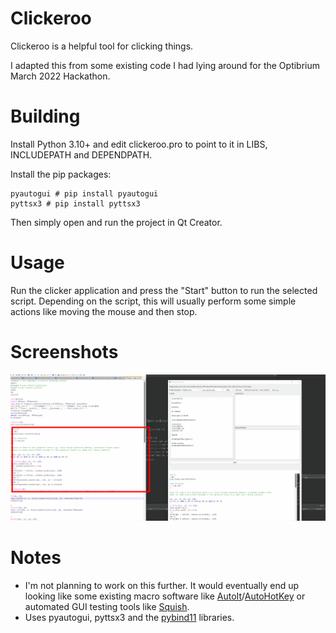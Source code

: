 # Clickeroo

Clickeroo is a helpful tool for clicking things.

I adapted this from some existing code I had lying around for the Optibrium March 2022 Hackathon.

# Building

Install Python 3.10+ and edit clickeroo.pro to point to it in LIBS, INCLUDEPATH and DEPENDPATH.

Install the pip packages:

```
pyautogui # pip install pyautogui
pyttsx3 # pip install pyttsx3
```

Then simply open and run the project in Qt Creator.

# Usage

Run the clicker application and press the "Start" button to run the selected script. Depending on the script, this will usually perform some simple actions like moving the mouse and then stop.

# Screenshots

![clicker screenshot](screenshots/clicker.gif)

# Notes

 * I'm not planning to work on this further. It would eventually end up looking like some existing macro software like [AutoIt](https://www.autoitscript.com/site/)/[AutoHotKey](https://www.autohotkey.com/) or automated GUI testing tools like [Squish](https://www.froglogic.com/squish/editions/qt-gui-test-automation/).
 * Uses pyautogui, pyttsx3 and the [pybind11](https://github.com/pybind/pybind11) libraries.
 